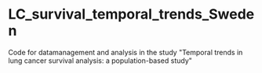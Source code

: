 # LC_survival_temporal_trends_Sweden
Code for datamanagement and analysis in the study "Temporal trends in lung cancer survival analysis: a population-based study"
